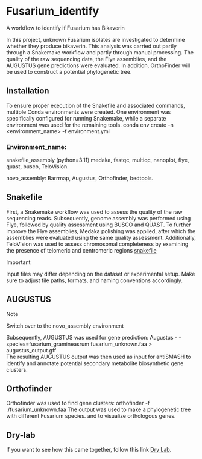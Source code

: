 # Fusarium_identify
A workflow to identify if Fusarium has Bikaverin

In this project, unknown Fusarium isolates are investigated to determine whether they produce bikaverin. This analysis was carried out partly through a Snakemake workflow and partly through manual processing. 
The quality of the raw sequencing data, the Flye assemblies, and the AUGUSTUS gene predictions were evaluated. In addition, OrthoFinder will be used to construct a potential phylogenetic tree.

## Installation
To ensure proper execution of the Snakefile and associated commands, multiple Conda environments were created. One environment was specifically configured for running Snakemake, while a separate environment was used for the remaining tools.
conda env create -n <environment_name> -f environment.yml

### Environment_name:
snakefile_assembly (python=3.11)
medaka, fastqc, multiqc, nanoplot, flye, quast, busco, TeloVision.

novo_assembly: 
Barrmap, Augustus, Orthofinder, bedtools. 


## Snakefile
First, a Snakemake workflow was used to assess the quality of the raw sequencing reads. Subsequently, genome assembly was performed using Flye, followed by quality assessment using BUSCO and QUAST. To further improve the Flye assemblies, Medaka polishing was applied, after which the assemblies were evaluated using the same quality assessment. Additionally, TeloVision was used to assess chromosomal completeness by examining the presence of telomeric and centromeric regions
[snakefile](./Snakemake)
> [!IMPORTANT]
> Input files may differ depending on the dataset or experimental setup. Make sure to adjust file paths, formats, and naming conventions accordingly.

## AUGUSTUS
> [!NOTE]
> Switch over to the novo_assembly environment

Subsequently, AUGUSTUS was used for gene prediction:
Augustus - - species=fusarium_gramineasrum fusarium_unknown.faa > augustus_output.gff  
The resulting AUGUSTUS output was then used as input for antiSMASH to identify and annotate potential secondary metabolite biosynthetic gene clusters.

## Orthofinder
Orthofinder was used to find gene clusters: 
orthofinder -f ./fusarium_unknown.faa
The output was used to make a phylogenetic tree with different Fusarium species. and to visualize orthologous genes. 

## Dry-lab
If you want to see how this came together, follow this link [Dry Lab](./Dry-Lab).

